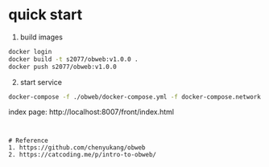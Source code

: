 # quick start

1. build images
```bash
docker login
docker build -t s2077/obweb:v1.0.0 .
docker push s2077/obweb:v1.0.0
```

2. start service
```bash
docker-compose -f ./obweb/docker-compose.yml -f docker-compose.network.yml up -d
```

index page: http://localhost:8007/front/index.html
```


# Reference
1. https://github.com/chenyukang/obweb
2. https://catcoding.me/p/intro-to-obweb/